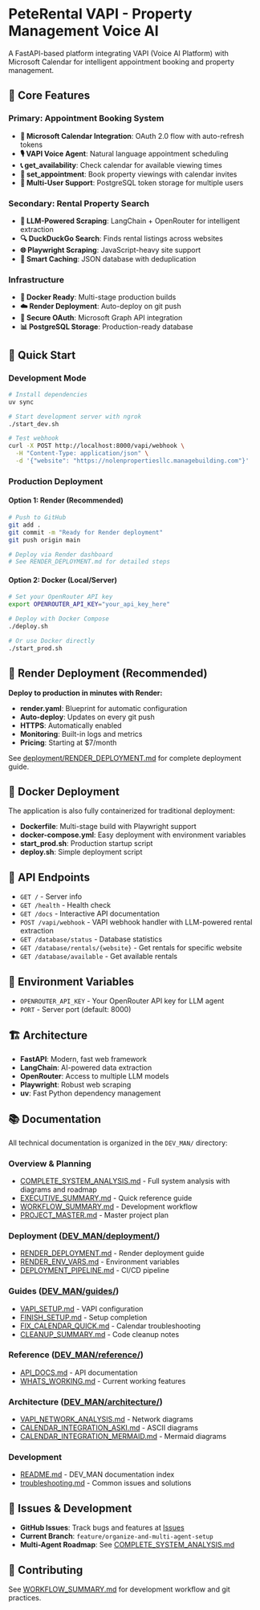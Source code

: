 # PeteRental VAPI - Property Management Voice AI

A FastAPI-based platform integrating VAPI (Voice AI Platform) with Microsoft Calendar for intelligent appointment booking and property management.

## 🚀 **Core Features**

### **Primary: Appointment Booking System**
- **📅 Microsoft Calendar Integration**: OAuth 2.0 flow with auto-refresh tokens
- **🎙️ VAPI Voice Agent**: Natural language appointment scheduling
- **📞 get_availability**: Check calendar for available viewing times
- **📝 set_appointment**: Book property viewings with calendar invites
- **👥 Multi-User Support**: PostgreSQL token storage for multiple users

### **Secondary: Rental Property Search**
- **🤖 LLM-Powered Scraping**: LangChain + OpenRouter for intelligent extraction
- **🔍 DuckDuckGo Search**: Finds rental listings across websites
- **🌐 Playwright Scraping**: JavaScript-heavy site support
- **💾 Smart Caching**: JSON database with deduplication

### **Infrastructure**
- **🐳 Docker Ready**: Multi-stage production builds
- **☁️ Render Deployment**: Auto-deploy on git push
- **🔐 Secure OAuth**: Microsoft Graph API integration
- **📊 PostgreSQL Storage**: Production-ready database

## 🚀 **Quick Start**

### **Development Mode**

```bash
# Install dependencies
uv sync

# Start development server with ngrok
./start_dev.sh

# Test webhook
curl -X POST http://localhost:8000/vapi/webhook \
  -H "Content-Type: application/json" \
  -d '{"website": "https://nolenpropertiesllc.managebuilding.com"}'
```

### **Production Deployment**

#### **Option 1: Render (Recommended)**

```bash
# Push to GitHub
git add .
git commit -m "Ready for Render deployment"
git push origin main

# Deploy via Render dashboard
# See RENDER_DEPLOYMENT.md for detailed steps
```

#### **Option 2: Docker (Local/Server)**

```bash
# Set your OpenRouter API key
export OPENROUTER_API_KEY="your_api_key_here"

# Deploy with Docker Compose
./deploy.sh

# Or use Docker directly
./start_prod.sh
```

## 🚀 **Render Deployment (Recommended)**

**Deploy to production in minutes with Render:**

- **render.yaml**: Blueprint for automatic configuration
- **Auto-deploy**: Updates on every git push
- **HTTPS**: Automatically enabled
- **Monitoring**: Built-in logs and metrics
- **Pricing**: Starting at $7/month

See [deployment/RENDER_DEPLOYMENT.md](DEV_MAN/deployment/RENDER_DEPLOYMENT.md) for complete deployment guide.

## 🐳 **Docker Deployment**

The application is also fully containerized for traditional deployment:

- **Dockerfile**: Multi-stage build with Playwright support
- **docker-compose.yml**: Easy deployment with environment variables
- **start_prod.sh**: Production startup script
- **deploy.sh**: Simple deployment script

## 📡 **API Endpoints**

- `GET /` - Server info
- `GET /health` - Health check
- `GET /docs` - Interactive API documentation
- `POST /vapi/webhook` - VAPI webhook handler with LLM-powered rental extraction
- `GET /database/status` - Database statistics
- `GET /database/rentals/{website}` - Get rentals for specific website
- `GET /database/available` - Get available rentals

## 🔧 **Environment Variables**

- `OPENROUTER_API_KEY` - Your OpenRouter API key for LLM agent
- `PORT` - Server port (default: 8000)

## 🏗️ **Architecture**

- **FastAPI**: Modern, fast web framework
- **LangChain**: AI-powered data extraction
- **OpenRouter**: Access to multiple LLM models
- **Playwright**: Robust web scraping
- **uv**: Fast Python dependency management

## 📚 **Documentation**

All technical documentation is organized in the `DEV_MAN/` directory:

### **Overview & Planning**
- [COMPLETE_SYSTEM_ANALYSIS.md](DEV_MAN/COMPLETE_SYSTEM_ANALYSIS.md) - Full system analysis with diagrams and roadmap
- [EXECUTIVE_SUMMARY.md](DEV_MAN/EXECUTIVE_SUMMARY.md) - Quick reference guide
- [WORKFLOW_SUMMARY.md](DEV_MAN/WORKFLOW_SUMMARY.md) - Development workflow
- [PROJECT_MASTER.md](DEV_MAN/PROJECT_MASTER.md) - Master project plan

### **Deployment** ([DEV_MAN/deployment/](DEV_MAN/deployment/))
- [RENDER_DEPLOYMENT.md](DEV_MAN/deployment/RENDER_DEPLOYMENT.md) - Render deployment guide
- [RENDER_ENV_VARS.md](DEV_MAN/deployment/RENDER_ENV_VARS.md) - Environment variables
- [DEPLOYMENT_PIPELINE.md](DEV_MAN/deployment/DEPLOYMENT_PIPELINE.md) - CI/CD pipeline

### **Guides** ([DEV_MAN/guides/](DEV_MAN/guides/))
- [VAPI_SETUP.md](DEV_MAN/guides/VAPI_SETUP.md) - VAPI configuration
- [FINISH_SETUP.md](DEV_MAN/guides/FINISH_SETUP.md) - Setup completion
- [FIX_CALENDAR_QUICK.md](DEV_MAN/guides/FIX_CALENDAR_QUICK.md) - Calendar troubleshooting
- [CLEANUP_SUMMARY.md](DEV_MAN/guides/CLEANUP_SUMMARY.md) - Code cleanup notes

### **Reference** ([DEV_MAN/reference/](DEV_MAN/reference/))
- [API_DOCS.md](DEV_MAN/reference/API_DOCS.md) - API documentation
- [WHATS_WORKING.md](DEV_MAN/reference/WHATS_WORKING.md) - Current working features

### **Architecture** ([DEV_MAN/architecture/](DEV_MAN/architecture/))
- [VAPI_NETWORK_ANALYSIS.md](DEV_MAN/architecture/VAPI_NETWORK_ANALYSIS.md) - Network diagrams
- [CALENDAR_INTEGRATION_ASKI.md](DEV_MAN/architecture/CALENDAR_INTEGRATION_ASKI.md) - ASCII diagrams
- [CALENDAR_INTEGRATION_MERMAID.md](DEV_MAN/architecture/CALENDAR_INTEGRATION_MERMAID.md) - Mermaid diagrams

### **Development**
- [README.md](DEV_MAN/README.md) - DEV_MAN documentation index
- [troubleshooting.md](DEV_MAN/troubleshooting.md) - Common issues and solutions

## 🐛 **Issues & Development**

- **GitHub Issues**: Track bugs and features at [Issues](https://github.com/Mark0025/PeteRental_vapi_10_02_25/issues)
- **Current Branch**: `feature/organize-and-multi-agent-setup`
- **Multi-Agent Roadmap**: See [COMPLETE_SYSTEM_ANALYSIS.md](DEV_MAN/COMPLETE_SYSTEM_ANALYSIS.md)

## 🤝 **Contributing**

See [WORKFLOW_SUMMARY.md](DEV_MAN/WORKFLOW_SUMMARY.md) for development workflow and git practices.
